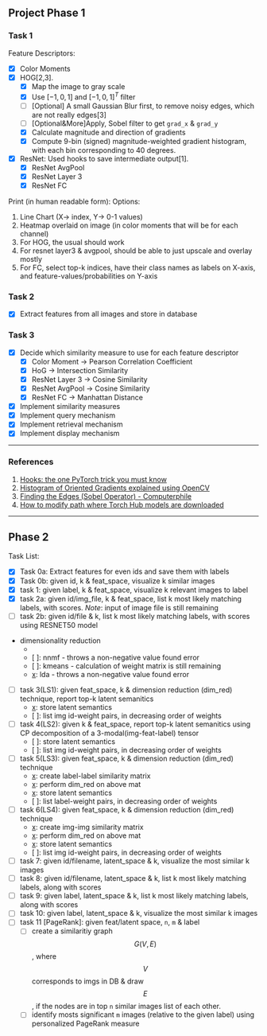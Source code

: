 ## Project Phase 1

### Task 1

Feature Descriptors:
- [x] Color Moments
- [x] HOG[2,3].
  - [x] Map the image to gray scale
  - [x] Use $[-1, 0, 1]$ and $[-1, 0, 1]^T$ filter
  - [ ] [Optional] A small Gaussian Blur first, to remove noisy edges, which are not really edges[3] 
  - [ ] [Optional&More]Apply, Sobel filter to get `grad_x` & `grad_y`
  - [x] Calculate magnitude and direction of gradients
  - [x] Compute 9-bin (signed) magnitude-weighted gradient histogram, with each bin corresponding to 40 degrees.
- [x] ResNet: Used hooks to save intermediate output[1].
  - [x] ResNet AvgPool
  - [x] ResNet Layer 3
  - [x] ResNet FC

Print (in human readable form):
Options:
1. Line Chart (X-> index, Y-> 0-1 values)
2. Heatmap overlaid on image (in color moments that will be for each channel)
3. For HOG, the usual should work
4. For resnet layer3 & avgpool, should be able to just upscale and overlay mostly
5. For FC, select top-k indices, have their class names as labels on X-axis, and feature-values/probabilities on Y-axis

### Task 2

- [x] Extract features from all images and store in database

### Task 3

- [x] Decide which similarity measure to use for each feature descriptor
  - [x] Color Moment -> Pearson Correlation Coefficient
  - [x] HoG -> Intersection Similarity
  - [x] ResNet Layer 3 -> Cosine Similarity
  - [x] ResNet AvgPool -> Cosine Similarity
  - [x] ResNet FC -> Manhattan Distance

- [x] Implement similarity measures
- [x] Implement query mechanism
- [x] Implement retrieval mechanism
- [x] Implement display mechanism
---
### References

1. [Hooks: the one PyTorch trick you must know](https://tivadardanka.com/blog/hooks-the-one-pytorch-trick-you-must-know)
2. [Histogram of Oriented Gradients explained using OpenCV](https://learnopencv.com/histogram-of-oriented-gradients/)
3. [Finding the Edges (Sobel Operator) - Computerphile](https://youtu.be/uihBwtPIBxM?feature=shared)
4. [How to modify path where Torch Hub models are downloaded](https://stackoverflow.com/questions/59134499/how-to-modify-path-where-torch-hub-models-are-downloaded)

---
## Phase 2

Task List:
- [x] Task 0a: Extract features for even ids and save them with labels
- [x] Task 0b: given id, k & feat_space, visualize k similar images
- [x] task 1: given label, k & feat_space, visualize k relevant images to label
- [x] task 2a: given id/img_file, k & feat_space, list k most likely matching labels, with scores.
*Note*: input of image file is still remaining
- [ ] task 2b: given id/file & k, list k most likely matching labels, with scores using RESNET50 model
- dimensionality reduction
  - [x]: svd
  - [ ]: nnmf  - throws a non-negative value found error
  - [ ]: kmeans  - calculation of weight matrix is still remaining
  - [x]: lda  - throws a non-negative value found error
- [ ] task 3(LS1): given feat_space, k & dimension reduction (dim_red) technique, report top-k latent semanitics
  - [x]: store latent semantics
  - [ ]: list img id-weight pairs, in decreasing order of weights
- [ ] task 4(LS2): given k & feat_space, report top-k latent semanitics using CP decomposition of a 3-modal(img-feat-label) tensor
  - [ ]: store latent semantics
  - [ ]: list img id-weight pairs, in decreasing order of weights
- [ ] task 5(LS3): given feat_space, k & dimension reduction (dim_red) technique
  - [x]: create label-label similarity matrix
  - [x]: perform dim_red on above mat
  - [x]: store latent semantics
  - [ ]: list label-weight pairs, in decreasing order of weights
- [ ] task 6(LS4): given feat_space, k & dimension reduction (dim_red) technique
  - [x]: create img-img similarity matrix
  - [x]: perform dim_red on above mat
  - [x]: store latent semantics
  - [ ]: list img id-weight pairs, in decreasing order of weights
- [ ] task 7: given id/filename, latent_space & k, visualize the most similar k images
- [ ] task 8: given id/filename, latent_space & k, list k most likely matching labels, along with scores
- [ ] task 9: given label, latent_space & k, list k most likely matching labels, along with scores
- [ ] task 10: given label, latent_space & k, visualize the most similar k images
- [ ] task 11 [PageRank]: given feat/latent space, `n`, `m` & label
  - [ ] create a similaritiy graph $$G(V, E)$$, where $$V$$ corresponds to imgs in DB & draw $$E$$, if the nodes are in top `n` similar images list of each other.
  - [ ] identify mosts significant `m` images (relative to the given label) using personalized PageRank measure
